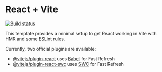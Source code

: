 # React + Vite

[![Build status](https://ci.appveyor.com/api/projects/status/mjff13ho6oc6ryiw?svg=true)](https://ci.appveyor.com/project/Nikolaytcev/react-hw7-time)

This template provides a minimal setup to get React working in Vite with HMR and some ESLint rules.

Currently, two official plugins are available:

- [@vitejs/plugin-react](https://github.com/vitejs/vite-plugin-react/blob/main/packages/plugin-react/README.md) uses [Babel](https://babeljs.io/) for Fast Refresh
- [@vitejs/plugin-react-swc](https://github.com/vitejs/vite-plugin-react-swc) uses [SWC](https://swc.rs/) for Fast Refresh
